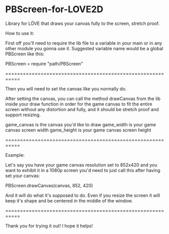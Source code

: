 # PBScreen-for-LOVE2D
Library for LÖVE that draws your canvas fully to the screen, stretch proof.

How to use it:

First off you'll need to require the lib file to a variable in your main or in any other module you gonna use it.
Suggested variable name would be a global PBScreen like this:

PBScreen =  require "path/PBScreen"

===========================================================

Then you will need to set the canvas like you normally do.

After setting the canvas, you can call the method drawCanvas from the lib inside your draw function 
in order for the game canvas to fit the entire screen 
without any distortion and fully, and it should be stretch proof and support resizing.

game_canvas is the canvas you'd like to draw
game_width is your game canvas screen width
game_height is your game canvas screen height

===========================================================

Example:

Let's say you have your game canvas resolution set to 852x420 and you want to exhibit it in a 1080p screen
you'd need to just call this after having set your canvas:


PBScreen.drawCanvas(canvas, 852, 420)


And it will do what it's supposed to do. Even if you resize the screen it will keep it's shape and be centered in the middle of the window.


===========================================================

Thank you for trying it out! I hope it helps!
